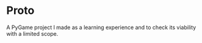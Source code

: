 # Proto
A PyGame project I made as a learning experience and to check its viability with a limited scope.
